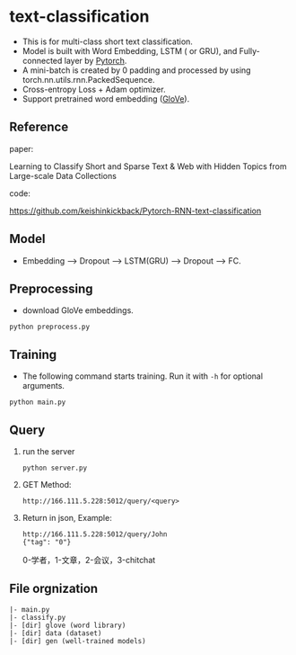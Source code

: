 # text-classification

- This is for multi-class short text classification.
- Model is built with Word Embedding, LSTM ( or GRU), and Fully-connected layer by [Pytorch](http://pytorch.org).
- A mini-batch is created by 0 padding and processed by using torch.nn.utils.rnn.PackedSequence.
- Cross-entropy Loss + Adam optimizer.
- Support pretrained word embedding ([GloVe](https://nlp.stanford.edu/projects/glove/)).

## Reference

paper:

Learning to Classify Short and Sparse Text & Web with Hidden Topics from Large-scale Data Collections

code:

https://github.com/keishinkickback/Pytorch-RNN-text-classification

## Model
- Embedding --> Dropout --> LSTM(GRU) --> Dropout --> FC.

## Preprocessing

- download GloVe embeddings.

```
python preprocess.py
```

## Training

- The following command starts training. Run it with ```-h``` for optional arguments.

```
python main.py
```

## Query

1. run the server
	
	```
	python server.py
	```
	
2. GET Method:
	
	```
	http://166.111.5.228:5012/query/<query>
	```
	
3. Return in json, Example:

	```
	http://166.111.5.228:5012/query/John
	{"tag": "0"}
	```
	
	0-学者，1-文章，2-会议，3-chitchat

## File orgnization

```
|- main.py 
|- classify.py 
|- [dir] glove (word library)
|- [dir] data (dataset)
|- [dir] gen (well-trained models)
```
